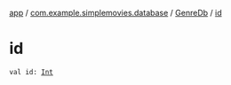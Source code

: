[app](../../index.md) / [com.example.simplemovies.database](../index.md) / [GenreDb](index.md) / [id](./id.md)

# id

`val id: `[`Int`](https://kotlinlang.org/api/latest/jvm/stdlib/kotlin/-int/index.html)